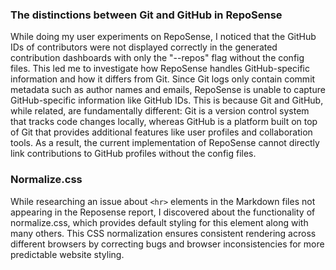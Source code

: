 ### The distinctions between Git and GitHub in RepoSense

While doing my user experiments on RepoSense, I noticed that the GitHub IDs of contributors were not displayed correctly in the generated contribution dashboards with only the "--repos" flag without the config files. This led me to investigate how RepoSense handles GitHub-specific information and how it differs from Git. Since Git logs only contain commit metadata such as author names and emails, RepoSense is unable to capture GitHub-specific information like GitHub IDs. This is because Git and GitHub, while related, are fundamentally different: Git is a version control system that tracks code changes locally, whereas GitHub is a platform built on top of Git that provides additional features like user profiles and collaboration tools. As a result, the current implementation of RepoSense cannot directly link contributions to GitHub profiles without the config files.

### Normalize.css
While researching an issue about `<hr>` elements in the Markdown files not appearing in the Reposense report, I discovered about the functionality of normalize.css, which provides default styling for this element along with many others. This CSS normalization ensures consistent rendering across different browsers by correcting bugs and browser inconsistencies for more predictable website styling.
